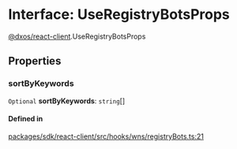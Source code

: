 # Interface: UseRegistryBotsProps

[@dxos/react-client](../modules/dxos_react_client.md).UseRegistryBotsProps

## Properties

### sortByKeywords

 `Optional` **sortByKeywords**: `string`[]

#### Defined in

[packages/sdk/react-client/src/hooks/wns/registryBots.ts:21](https://github.com/dxos/dxos/blob/db8188dae/packages/sdk/react-client/src/hooks/wns/registryBots.ts#L21)
